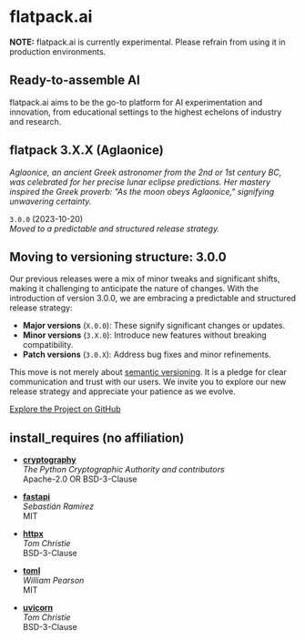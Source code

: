 # flatpack.ai

**NOTE:** flatpack.ai is currently experimental. Please refrain from using it in production environments.

## Ready-to-assemble AI

flatpack.ai aims to be the go-to platform for AI experimentation and innovation, from educational settings to the
highest echelons of industry and research.

## flatpack 3.X.X (Aglaonice)

*Aglaonice, an ancient Greek astronomer from the 2nd or 1st century BC, was celebrated for her precise lunar eclipse
predictions. Her mastery inspired the Greek proverb: "As the moon obeys Aglaonice," signifying unwavering certainty.*

`3.0.0` (2023-10-20)\
*Moved to a predictable and structured release strategy.*

## Moving to versioning structure: 3.0.0

Our previous releases were a mix of minor tweaks and significant shifts, making it challenging to anticipate the nature
of changes. With the introduction of version 3.0.0, we are embracing a predictable and structured release strategy:

- **Major versions** (`X.0.0`): These signify significant changes or updates.
- **Minor versions** (`3.X.0`): Introduce new features without breaking compatibility.
- **Patch versions** (`3.0.X`): Address bug fixes and minor refinements.

This move is not merely about [semantic versioning](https://semver.org/). It is a pledge for clear communication and
trust with our users. We invite you to explore our new release strategy and appreciate your patience as we evolve.

[Explore the Project on GitHub](https://github.com/romlingroup/flatpack-ai)

## install_requires (no affiliation)

- **[cryptography](https://pypi.org/project/cryptography/)**\
  *The Python Cryptographic Authority and contributors*\
  Apache-2.0 OR BSD-3-Clause

- **[fastapi](https://pypi.org/project/fastapi/)**\
  *Sebastián Ramírez*\
  MIT

- **[httpx](https://pypi.org/project/httpx/)**\
  *Tom Christie*\
  BSD-3-Clause

- **[toml](https://pypi.org/project/toml/)**\
  *William Pearson*\
  MIT

- **[uvicorn](https://pypi.org/project/uvicorn/)**\
  *Tom Christie*\
  BSD-3-Clause